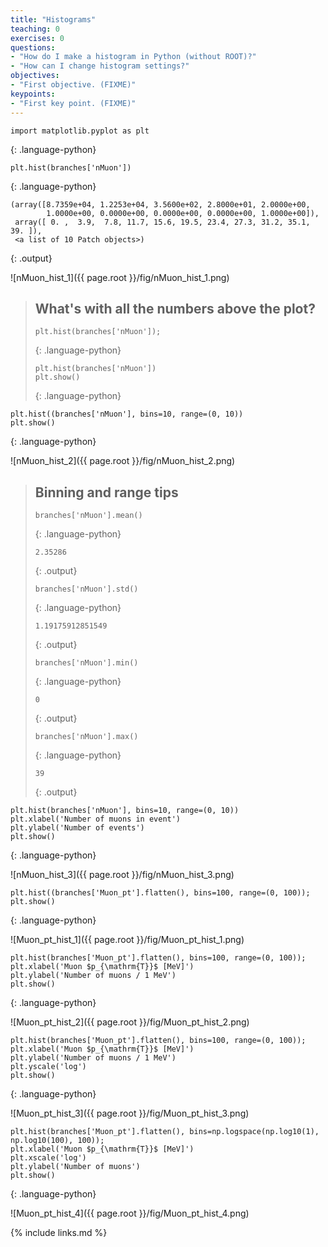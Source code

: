 ```yaml
---
title: "Histograms"
teaching: 0
exercises: 0
questions:
- "How do I make a histogram in Python (without ROOT)?"
- "How can I change histogram settings?"
objectives:
- "First objective. (FIXME)"
keypoints:
- "First key point. (FIXME)"
---
```


~~~
import matplotlib.pyplot as plt
~~~
{: .language-python}

~~~
plt.hist(branches['nMuon'])
~~~
{: .language-python}
~~~
(array([8.7359e+04, 1.2253e+04, 3.5600e+02, 2.8000e+01, 2.0000e+00,
        1.0000e+00, 0.0000e+00, 0.0000e+00, 0.0000e+00, 1.0000e+00]),
 array([ 0. ,  3.9,  7.8, 11.7, 15.6, 19.5, 23.4, 27.3, 31.2, 35.1, 39. ]),
 <a list of 10 Patch objects>)
~~~
{: .output}

![nMuon_hist_1]({{ page.root }}/fig/nMuon_hist_1.png)

> ## What's with all the numbers above the plot?
>
> ~~~
> plt.hist(branches['nMuon']);
> ~~~
> {: .language-python}
> ~~~
> plt.hist(branches['nMuon'])
> plt.show()
> ~~~
> {: .language-python}

~~~
plt.hist((branches['nMuon'], bins=10, range=(0, 10))
plt.show()
~~~
{: .language-python}

![nMuon_hist_2]({{ page.root }}/fig/nMuon_hist_2.png)

> ## Binning and range tips
>
> ~~~
> branches['nMuon'].mean()
> ~~~
> {: .language-python}
> ~~~
> 2.35286
> ~~~
> {: .output}
>
> ~~~
> branches['nMuon'].std()
> ~~~
> {: .language-python}
> ~~~
> 1.19175912851549
> ~~~
> {: .output}
>
> ~~~
> branches['nMuon'].min()
> ~~~
> {: .language-python}
> ~~~
> 0
> ~~~
> {: .output}
>
> ~~~
> branches['nMuon'].max()
> ~~~
> {: .language-python}
> ~~~
> 39
> ~~~
> {: .output}

~~~
plt.hist(branches['nMuon'], bins=10, range=(0, 10))
plt.xlabel('Number of muons in event')
plt.ylabel('Number of events')
plt.show()
~~~
{: .language-python}

![nMuon_hist_3]({{ page.root }}/fig/nMuon_hist_3.png)


~~~
plt.hist((branches['Muon_pt'].flatten(), bins=100, range=(0, 100));
plt.show()
~~~
{: .language-python}

![Muon_pt_hist_1]({{ page.root }}/fig/Muon_pt_hist_1.png)

~~~
plt.hist(branches['Muon_pt'].flatten(), bins=100, range=(0, 100));
plt.xlabel('Muon $p_{\mathrm{T}}$ [MeV]')
plt.ylabel('Number of muons / 1 MeV')
plt.show()
~~~
{: .language-python}

![Muon_pt_hist_2]({{ page.root }}/fig/Muon_pt_hist_2.png)

~~~
plt.hist(branches['Muon_pt'].flatten(), bins=100, range=(0, 100));
plt.xlabel('Muon $p_{\mathrm{T}}$ [MeV]')
plt.ylabel('Number of muons / 1 MeV')
plt.yscale('log')
plt.show()
~~~
{: .language-python}

![Muon_pt_hist_3]({{ page.root }}/fig/Muon_pt_hist_3.png)

~~~
plt.hist(branches['Muon_pt'].flatten(), bins=np.logspace(np.log10(1), np.log10(100), 100));
plt.xlabel('Muon $p_{\mathrm{T}}$ [MeV]')
plt.xscale('log')
plt.ylabel('Number of muons')
plt.show()
~~~
{: .language-python}

![Muon_pt_hist_4]({{ page.root }}/fig/Muon_pt_hist_4.png)

{% include links.md %}
